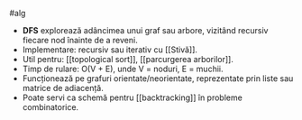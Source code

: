 #alg
- **DFS** explorează adâncimea unui graf sau arbore, vizitând recursiv fiecare nod înainte de a reveni.
- Implementare: recursiv sau iterativ cu [[Stivă]].
- Util pentru: [[topological sort]], [[parcurgerea arborilor]].
- Timp de rulare: O(V + E), unde V = noduri, E = muchii.
- Funcționează pe grafuri orientate/neorientate, reprezentate prin liste sau matrice de adiacență.
- Poate servi ca schemă pentru [[backtracking]] în probleme combinatorice.

